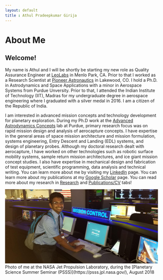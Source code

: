 ```yaml
---
layout: default
title : Athul Pradeepkumar Girija
---
```

# About Me

## Welcome!

My name is Athul and I will be shortly be starting my new role as Quality Assurance Engineer at [LeoLabs](https://www.leolabs.space/) in Menlo Park, CA. Prior to that I worked as a Research Scientist at [Pioneer Astronautics](http://www.pioneerastro.com/) in Lakewood, CO. I hold a Ph.D. in Astrodynamics and Space Applications with a minor in Aerospace Systems from Purdue Unversity. Prior to that, I attended the Indian Institute of Technology (IIT), Madras for my undergraduate degree in aerospace engineering where I graduated with a silver medal in 2016. I am a citizen of the Republic of India.

I am interested in advanced mission concepts and technology development for planetary exploration. During my Ph.D work at the [Advanced Astrodynamics Concepts](https://engineering.purdue.edu/AAC/) lab at Purdue, primary research focus was on rapid mission design and analysis of aerocapture concepts. I have expertise in the general areas of space mission architecture and mission formulation, systems engineering, Entry Descent and Landing (EDL) systems, and design of planetary probes. Although my doctoral research dealt with aerocapture, I have worked on other technologies such as robotic surface mobility systems, sample return mission architectures, and ice giant mission concept studies. I also have expertise in mechanical design and fabrication of test equipment, scientific programming, data analysis and technical writing. You can learn more about me by visiting my [LinkedIn](https://www.linkedin.com/in/athulpg007/) page. You can learn more about my publications at my [Google Scholar](https://scholar.google.com/citations?user=XxLVDPEAAAAJ&hl=en) page. You can read more about my research in [Research](https://athulpg007.github.io/research.html) and [Publications/CV](https://athulpg007.github.io/publications_cv.html) tabs!


<center><img src="/photos/jpl-psss-2018.jpg" alt="Photo of me at the NASA Jet Propulsion Laboratory, during the Planetary Science Summer Seminar (PSSS), August 2018" width="800"/></center>  
Photo of me at the NASA Jet Propulsion Laboratory, during the [Planetary Science Summer Seminar (PSSS)](https://psss.jpl.nasa.gov/), August 2018


